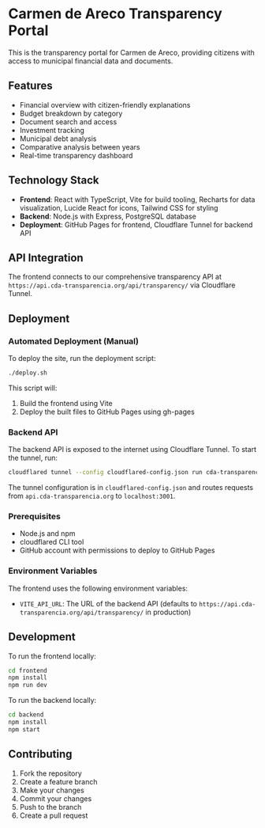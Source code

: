 # Carmen de Areco Transparency Portal

This is the transparency portal for Carmen de Areco, providing citizens with access to municipal financial data and documents.

## Features

- Financial overview with citizen-friendly explanations
- Budget breakdown by category
- Document search and access
- Investment tracking
- Municipal debt analysis
- Comparative analysis between years
- Real-time transparency dashboard

## Technology Stack

- **Frontend**: React with TypeScript, Vite for build tooling, Recharts for data visualization, Lucide React for icons, Tailwind CSS for styling
- **Backend**: Node.js with Express, PostgreSQL database
- **Deployment**: GitHub Pages for frontend, Cloudflare Tunnel for backend API

## API Integration

The frontend connects to our comprehensive transparency API at `https://api.cda-transparencia.org/api/transparency/` via Cloudflare Tunnel.

## Deployment

### Automated Deployment (Manual)

To deploy the site, run the deployment script:

```bash
./deploy.sh
```

This script will:
1. Build the frontend using Vite
2. Deploy the built files to GitHub Pages using gh-pages

### Backend API

The backend API is exposed to the internet using Cloudflare Tunnel. To start the tunnel, run:

```bash
cloudflared tunnel --config cloudflared-config.json run cda-transparency-api
```

The tunnel configuration is in `cloudflared-config.json` and routes requests from `api.cda-transparencia.org` to `localhost:3001`.

### Prerequisites

- Node.js and npm
- cloudflared CLI tool
- GitHub account with permissions to deploy to GitHub Pages

### Environment Variables

The frontend uses the following environment variables:

- `VITE_API_URL`: The URL of the backend API (defaults to `https://api.cda-transparencia.org/api/transparency/` in production)

## Development

To run the frontend locally:

```bash
cd frontend
npm install
npm run dev
```

To run the backend locally:

```bash
cd backend
npm install
npm start
```

## Contributing

1. Fork the repository
2. Create a feature branch
3. Make your changes
4. Commit your changes
5. Push to the branch
6. Create a pull request